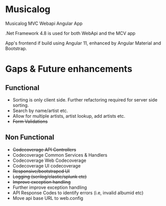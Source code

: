 # Musicalog
Musicalog MVC Webapi Angular App

.Net Framework 4.8 is used for both WebApi and the MCV app

App's frontend if build using Angular 11, enhanced by Angular Material and Bootstrap.

# Gaps & Future enhancements

## Functional

* Sorting is only client side. Further refactoring required for server side sorting.
* Search by name/artist etc.
* Allow for multiple artists, artist lookup, add artists etc.
* ~~Form Validations~~ 

## Non Functional

* ~~Codecoverage API Controllers~~
* Codecoverage Common Services & Handlers
* Codecoverage Web Codecoverage
* Codecoverage UI codecoverage
* ~~Responsive/bootstraped UI~~ 
* ~~Logging (serilog/elastic/splunk etc)~~
* ~~Improve exception handling~~
* Further improve exception handling
* API Response Codes to identify errors (i.e, invalid albumid etc)
* Move api base URL to web.config
